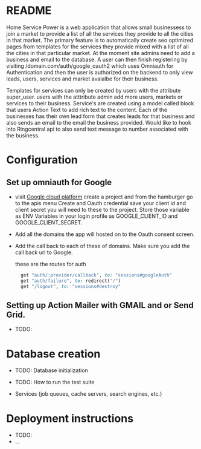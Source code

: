 # README

Home Service Power is a web application that allows small businessess to join a market to provide a list of 
all the services they provide to all the cities in that market. The primary feature is to automatically 
create seo optimized pages from templates for the services they provide mixed with a list of all the cities 
in that particular market. At the moment site admins need to add a business and email to the database. 
A user can then finish registering by visiting /domain.com/auth/google_oauth2 which uses Omniauth 
for Authentication and then the user is authorized on the backend to only view leads, users, services and 
market avaialbe for their business. 

Templates for services can only be created by users with the attribute super_user. users with the 
atttribute admin add more users, markets or services to their business. Service's are created using a 
model called block that users Action Text to add rich text to the content. Each of the businesses has 
their own lead form that creates leads for that business and also sends an email to the email the 
business provided. Would like to hook into Ringcentral api to also send text message to number associated
with the business.

# Configuration
## Set up omniauth for Google 

* visit [Google cloud platform](https://console.cloud.google.com/apis/) create a project and from the hamburger go to the apis menu Create and Oauth credential save your client id and client secret you will need to these to the project. Store those variable as ENV Variables in your login profile as GOOGLE_CLIENT_ID and GOOGLE_CLIENT_SECRET. 

* Add all the domains the app will hosted on to the Oauth consent screen. 
* Add the call back to each of these of domains. Make sure you add the call back url to Google. 
  
  these are the routes for auth
  ``` ruby 
    get "auth/:provider/callback", to: "sessions#googleAuth"
    get "auth/failure", to: redirect("/")
    get "/logout", to: "sessions#destroy"
  ```

## Setting up Action Mailer with GMAIL and or Send Grid.
* TODO:



# Database creation

* TODO: Database initialization

* TODO: How to run the test suite


* Services (job queues, cache servers, search engines, etc.)

# Deployment instructions
* TODO:
* ...
